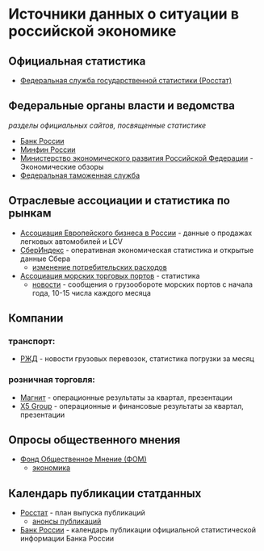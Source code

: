 # Источники данных о ситуации в российской экономике

## Официальная статистика

- [Федеральная служба государственной статистики (Росстат)](https://rosstat.gov.ru/)

## Федеральные органы власти и ведомства
_разделы официальных сайтов, посвященные статистике_

- [Банк России](https://cbr.ru/statistics/)
- [Минфин России](https://minfin.gov.ru/ru/statistics/)
- [Министерство экономического развития
Российской Федерации](https://economy.gov.ru/material/directions/makroec/ekonomicheskie_obzory/) - Экономические обзоры
- [Федеральная таможенная служба](https://customs.gov.ru/statistic)


## Отраслевые ассоциации и статистика по рынкам

- [Ассоциация Европейского бизнеса в России](https://aebrus.ru/ru/media/press-releases/sales-of-cars-and-light-commercial-vehicles.php) - данные о продажах легковых автомобилей и LCV
- [СберИндекс](https://sberindex.ru/ru) - оперативная экономическая статистика и открытые данные Сбера
  - [изменение потребительских расходов](https://sberindex.ru/ru/dashboards/ver-izmenenie-trat-po-kategoriyam) 
- [Ассоциация морских торговых портов](https://www.morport.com/rus/content/statistika-0) - статистика
  - [новости](https://www.morport.com/rus/news) - сообщения о грузообороте морских портов с начала года, 10-15 числа каждого месяца

## Компании
### транспорт:
- [РЖД](https://cargo.rzd.ru/ru/9514?rubricator_id=50) - новости грузовых перевозок, статистика погрузки за месяц
### розничная торговля:
- [Магнит](https://www.magnit.com/ru/shareholders-and-investors/presentations/) - операционные результаты за квартал, презентации
- [X5 Group](https://www.x5.ru/ru/Pages/Investors.aspx) - операционные и финансовые результаты за квартал, презентации

## Опросы общественного мнения

- [Фонд Общественное Мнение (ФОМ)](https://fom.ru/)
  -  [экономика](https://fom.ru/Ekonomika)

## Календарь публикации статданных

- [Росстат](https://rosstat.gov.ru/publications-plans) - план выпуска публикаций
  - [анонсы публикаций](https://rosstat.gov.ru/announcements)
- [Банк России](https://www.cbr.ru/statistics/indcalendar/) - календарь публикации официальной статистической информации Банка России
